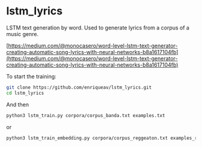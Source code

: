 # lstm_lyrics
LSTM text generation by word. Used to generate lyrics from a corpus of a music genre.

[https://medium.com/@monocasero/word-level-lstm-text-generator-creating-automatic-song-lyrics-with-neural-networks-b8a1617104fb](https://medium.com/@monocasero/word-level-lstm-text-generator-creating-automatic-song-lyrics-with-neural-networks-b8a1617104fb)

To start the training:

```bash
git clone https://github.com/enriqueav/lstm_lyrics.git
cd lstm_lyrics
```
And then 

```bash
python3 lstm_train.py corpora/corpus_banda.txt examples.txt
``` 

or

```bash
python3 lstm_train_embedding.py corpora/corpus_reggeaton.txt examples_reggeaton.txt
``` 
